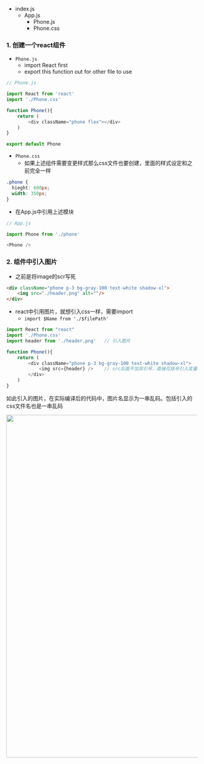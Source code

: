 
- index.js
  - App.js
    - Phone.js
    - Phone.css



### 1. 创建一个react组件

- `Phone.js`
  - import React first
  - export this function out for other file to use

```javascript
// Phone.js

import React from 'react'
import './Phone.css'

function Phone(){
    return (
        <div className="phone flex"></div>
    )
}

export default Phone
```
- `Phone.css`
  - 如果上述组件需要变更样式那么css文件也要创建，里面的样式设定和之前完全一样
```css
.phone {
  hieght: 600px;
  width: 350px;
}
```

- 在App.js中引用上述模块

```javascript
// App.js

import Phone from './phone'

<Phone />
```


### 2. 组件中引入图片
- 之前是将image的scr写死
```html
<div className="phone p-3 bg-gray-100 text-white shadow-xl">
    <img src="./header.png" alt=""/>
</div>
```
- react中引用图片，就想引入css一样，需要import
  - `import $Name from './$filePath'`
```javascript
import React from "react"
import './Phone.css'
import header from './header.png'   // 引入图片

function Phone(){
    return (
        <div className="phone p-3 bg-gray-100 text-white shadow-xl">
            <img src={header} />    // src后面不加双引号，直接花括号引入变量
        </div>
    )
}
```
如此引入的图片，在实际编译后的代码中，图片名显示为一串乱码。包括引入的css文件名也是一串乱码

<img width="900" src="https://user-images.githubusercontent.com/26485327/75751625-e2698b00-5d61-11ea-8e07-0476d7bde627.png">






